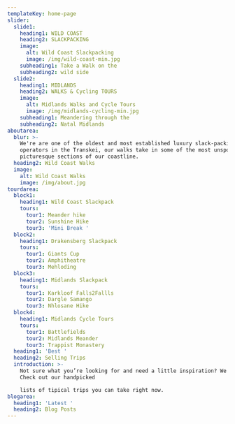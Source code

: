 ```yaml
---
templateKey: home-page
slider:
  slide1:
    heading1: WILD COAST
    heading2: SLACKPACKING
    image:
      alt: Wild Coast Slackpacking
      image: /img/wild-coast-min.jpg
    subheading1: Take a Walk on the
    subheading2: wild side
  slide2:
    heading1: MIDLANDS
    heading2: WALKS & Cycling TOURS
    image:
      alt: Midlands Walks and Cycle Tours
      image: /img/midlands-cycling-min.jpg
    subheading1: Meandering through the
    subheading2: Natal Midlands
aboutarea:
  blur: >-
    We're are one of the oldest and most established luxury slack-packing
    operators in the Transkei, our walks take in some of the most unspoilt and
    picturesque sections of our coastline.
  heading2: Wild Coast Walks
  image:
    alt: Wild Coast Walks
    image: /img/about.jpg
tourdarea:
  block1:
    heading1: Wild Coast Slackpack
    tours:
      tour1: Meander hike
      tour2: Sunshine Hike
      tour3: 'Mini Break '
  block2:
    heading1: Drakensberg Slackpack
    tours:
      tour1: Giants Cup
      tour2: Amphitheatre
      tour3: Mehloding
  block3:
    heading1: Midlands Slackpack
    tours:
      tour1: Karkloof Falls2Fallls
      tour2: Dargle Samango
      tour3: Nhlosane Hike
  block4:
    heading1: Midlands Cycle Tours
    tours:
      tour1: Battlefields
      tour2: Midlands Meander
      tour3: Trappist Monastery
  heading1: 'Best '
  heading2: Selling Trips
  introduction: >-
    Not sure what you’re looking for and need a little inspiration? We can help.
    Check out our handpicked

    lists of tipical trips you can take right now.
blogarea:
  heading1: 'Latest '
  heading2: Blog Posts
---
```


